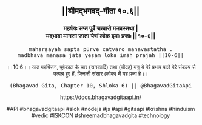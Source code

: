 <center><h2>||श्रीमद्‍भगवद्‍-गीता १०.६||</h2>
<h3>महर्षयः सप्त पूर्वे चत्वारो मनवस्तथा |<br/>मद्भावा मानसा जाता येषां लोक इमाः प्रजाः ||१०-६||</h3>
<pre>maharṣayaḥ sapta pūrve catvāro manavastathā .<br/>madbhāvā mānasā jātā yeṣāṃ loka imāḥ prajāḥ ||10-6||</pre>
<p>।।10.6।। सात महर्षिजन, पूर्वकाल के चार (सनकादि) तथा (चौदह) मनु ये मेरे प्रभाव वाले मेरे संकल्प से उत्पन्न हुए हैं, जिनकी संसार (लोक) में यह प्रजा है।।</p>
<pre>(Bhagavad Gita, Chapter 10, Shloka 6) || @BhagavadGitaApi</pre><p>https://docs.bhagavadgitaapi.in/</p><p>#API #bhagavadgitaapi #slok #nodejs #js #api #gitaapi #krishna #hinduism #vedic #ISKCON #shreemadbhagavadgita #technology</p></center>